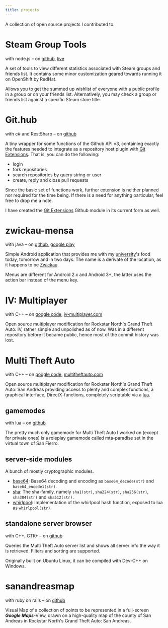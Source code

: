 ```yaml
---
title: projects
---
```


A collection of open source projects I contributed to.

Steam Group Tools
=================
with node.js &ndash; on
[github](https://github.com/mabako/steam-group-wishlist),
[live](http://swl.mabako.net/)

A set of tools to view different statistics associated with Steam groups and
friends list. It contains some minor customization geared towards running it
on OpenShift by RedHat.

Allows you to get the summed up wishlist of everyone with a public profile in
a group or on your friends list.
Alternatively, you may check a group or friends list against a specific Steam
store title.


Git.hub
=======
with c# and RestSharp &ndash; on
[github](https://github.com/mabako/Git.hub)

A tiny wrapper for some functions of the Github API v3, containing exactly
the features needed to integrate as a repository host plugin with
[Git Extensions](https://github.com/gitextensions/gitextensions). That is, you can do
the following:

* login
* fork repositories
* search repositories by query string or user
* create, reply and close pull requests

Since the basic set of functions work, further extension is neither planned
nor required for the time being.
If there is a need for anything particular, feel free to drop me a note.

I have created the [Git Extensions](https://github.com/gitextensions/gitextensions)
Github module in its current form as well.

zwickau-mensa
=============
with java &ndash; on
[github](https://github.com/mabako/zwickau-mensa),
[google play](https://play.google.com/store/apps/details?id=net.mabako.zwickau.mensa)

Simple Android application that provides me with my [university](http://www.fh-zwickau.de)'s food today,
tomorrow and in two days. The name is a derivate of the location, as it happens
to be [Zwickau](http://g.co/maps/2hzbr).

Menus are different for Android 2.x and Android 3+, the latter uses the
action bar instead of the menu key.

IV: Multiplayer
===============
with C++ &ndash; on
[google code](http://code.google.com/p/ivmultiplayer/),
[iv-multiplayer.com](http://iv-multiplayer.com/)

Open source multiplayer modification for Rockstar North's Grand Theft Auto:
IV, rather simple and unpolished as of now. Was in a different repository
before it became public, hence most of the commit history was lost.

Multi Theft Auto
================
with C++ &ndash; on
[google code](http://code.google.com/p/multitheftauto/),
[multitheftauto.com](http://multitheftauto.com/)

Open source multiplayer modification for Rockstar North's Grand Theft Auto:
San Andreas providing access to plenty and complex functions, a graphical
interface, DirectX-functions, completely scriptable via a [lua](http://www.lua.org/).

gamemodes
---------
with lua &ndash; on
[github](https://github.com/mabako/mta-paradise)

The pretty much only gamemode for Multi Theft Auto I worked on (except for
private ones) is a roleplay gamemode called mta-paradise set in the virtual
town of San Fierro.

server-side modules
-------------------
A bunch of mostly cryptographic modules.

* [base64](https://github.com/mabako/mta-base64): Base64 decoding and encoding as `base64_decode(str)` and `base64_encode1(str)`.
* [sha](https://github.com/mabako/mta-sha): The sha-family, namely `sha1(str)`, `sha224(str)`, `sha256(str)`, `sha384(str)` and `sha512(str)`.
* [whirlpool](https://github.com/mabako/mta-whirlpool): Implementation of the whirlpool hash function, exposed to lua as `whirlpool(str)`.

standalone server browser
-------------------------
with C++, GTK+ &ndash; on
[github](https://github.com/mabako/mta-browser)

Queries the Multi Theft Auto server list and shows all server info the way
it is retrieved. Filters and sorting are supported.

Originally built on Ubuntu Linux, it can be compiled with Dev-C++ on Windows.

sanandreasmap
=============
with ruby on rails &ndash; on
[github](https://github.com/mabako/sanandreasmap)

Visual Map of a collection of points to be represented in a full-screen ***Google Maps***-View,
drawn on a high-quality map of the county of San Andreas in Rockstar North's Grand Theft Auto: San Andreas.
